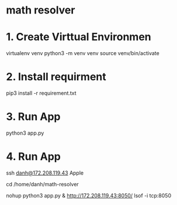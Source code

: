 # math resolver

# 1. Create Virttual Environmen
virtualenv venv
python3 -m venv venv
source venv/bin/activate

# 2. Install requirment
pip3 install -r requirement.txt

# 3. Run App
python3 app.py

# 4. Run App

ssh danh@172.208.119.43
Apple

cd /home/danh/math-resolver

nohup python3 app.py &
http://172.208.119.43:8050/
lsof -i tcp:8050
